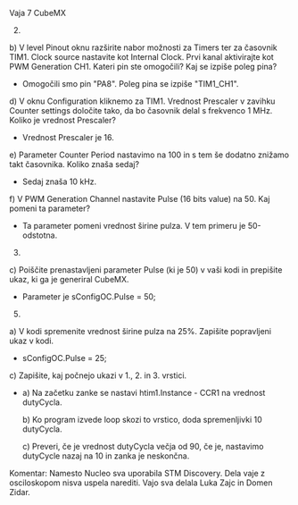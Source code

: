 Vaja 7 CubeMX

2.
b) V level Pinout oknu razširite nabor možnosti za Timers ter za časovnik TIM1. Clock source nastavite kot Internal Clock.
   Prvi kanal aktivirajte kot PWM Generation CH1. Kateri pin ste omogočili? Kaj se izpiše poleg pina?
   - Omogočili smo pin "PA8". Poleg pina se izpiše "TIM1_CH1".

d) V oknu Configuration kliknemo za TIM1. Vrednost Prescaler v zavihku Counter settings določite tako, da bo časovnik delal s frekvenco 1 MHz. Koliko je vrednost Prescaler?
   - Vrednost Prescaler je 16.

e) Parameter Counter Period nastavimo na 100 in s tem še dodatno znižamo takt časovnika. Koliko znaša sedaj?
   - Sedaj znaša 10 kHz.

f) V PWM Generation Channel nastavite Pulse (16 bits value) na 50. Kaj pomeni ta parameter?
  - Ta parameter pomeni vrednost širine pulza. V tem primeru je 50-odstotna.


3.
c) Poiščite prenastavljeni parameter Pulse (ki je 50) v vaši kodi in prepišite ukaz, ki ga je generiral CubeMX.
   - Parameter je sConfigOC.Pulse = 50;


5.
a) V kodi spremenite vrednost širine pulza na 25%. Zapišite popravljeni ukaz v kodi.
   - sConfigOC.Pulse = 25;

c) Zapišite, kaj počnejo ukazi v 1., 2. in 3. vrstici.
   - a) Na začetku zanke se nastavi htim1.Instance - CCR1 na vrednost dutyCycla.

     b) Ko program izvede loop skozi to vrstico, doda spremenljivki 10 dutyCycla.

     c) Preveri, če je vrednost dutyCycla večja od 90, če je, nastavimo dutyCycle nazaj na 10 in zanka je neskončna.
     

Komentar:
Namesto Nucleo sva uporabila STM Discovery.
Dela vaje z osciloskopom nisva uspela narediti.
Vajo sva delala Luka Zajc in Domen Zidar.
  

